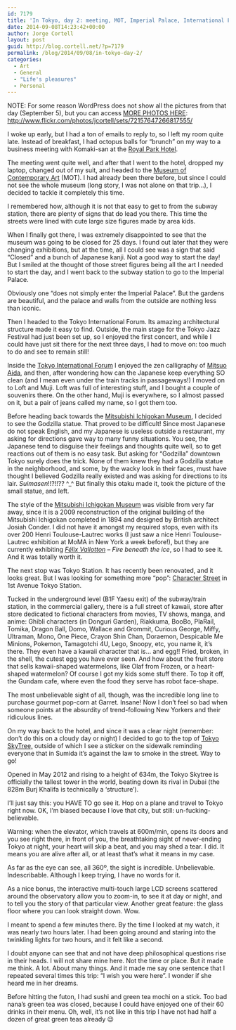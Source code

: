 ```yaml
---
id: 7179
title: 'In Tokyo, day 2: meeting, MOT, Imperial Palace, International Forum, Mitsubishi Ichigokan Museum, Tokyo Station, Character Street, and Tokyo SkyTree'
date: 2014-09-08T14:23:42+00:00
author: Jorge Cortell
layout: post
guid: http://blog.cortell.net/?p=7179
permalink: /blog/2014/09/08/in-tokyo-day-2/
categories:
  - Art
  - General
  - "Life's pleasures"
  - Personal
---
```

<p class="p1">
  NOTE: For some reason WordPress does not show all the pictures from that day (September 5), but you can access <a title="https://secure.flickr.com/photos/jcortell/sets/72157647266817555/" href="https://secure.flickr.com/photos/jcortell/sets/72157647266817555/" target="_blank">MORE PHOTOS HERE</a>: <a title="http://www.flickr.com/photos/jcortell/sets/72157647266817555/" href="http://www.flickr.com/photos/jcortell/sets/72157647266817555/" target="_blank">http://www.flickr.com/photos/jcortell/sets/72157647266817555/</a>
</p>

<p class="p1">
  I woke up early, but I had a ton of emails to reply to, so I left my room quite late. Instead of breakfast, I had octopus balls for “brunch” on my way to a business meeting with Komaki-san at the <a title="http://www.rph.co.jp/english/" href="http://www.rph.co.jp/english/" target="_blank">Royal Park Hotel</a>.
</p>

<p class="p1">
  The meeting went quite well, and after that I went to the hotel, dropped my laptop, changed out of my suit, and headed to the <a title="http://www.mot-art-museum.jp/eng/" href="http://www.mot-art-museum.jp/eng/" target="_blank">Museum of Contemporary Art</a> (MOT). I had already been there before, but since I could not see the whole museum (long story, I was not alone on that trip…), I decided to tackle it completely this time.
</p>

<p class="p1">
  I remembered how, although it is not that easy to get to from the subway station, there are plenty of signs that do lead you there. This time the streets were lined with cute large size figures made by area kids.
</p>

<p class="p1">
  When I finally got there, I was extremely disappointed to see that the museum was going to be closed for 25 days. I found out later that they were changing exhibitions, but at the time, all I could see was a sign that said “Closed” and a bunch of Japanese kanji. Not a good way to start the day! But I smiled at the thought of those street figures being all the art I needed to start the day, and I went back to the subway station to go to the Imperial Palace.
</p>

<p class="p1">
  Obviously one “does not simply enter the Imperial Palace”. But the gardens are beautiful, and the palace and walls from the outside are nothing less than iconic.
</p>

<p class="p1">
  Then I headed to the Tokyo International Forum. Its amazing architectural structure made it easy to find. Outside, the main stage for the Tokyo Jazz Festival had just been set up, so I enjoyed the first concert, and while I could have just sit there for the next three days, I had to move on: too much to do and see to remain still!
</p>

<p class="p1">
  Inside the <a title="http://www.t-i-forum.co.jp/en/" href="http://www.t-i-forum.co.jp/en/" target="_blank">Tokyo International Forum</a> I enjoyed the zen calligraphy of <a title="http://www.mitsuo.co.jp/museum/foreign/" href="http://www.mitsuo.co.jp/museum/foreign/" target="_blank">Mitsuo Aida</a>, and then, after wondering how can the Japanese keep everything SO clean (and I mean even under the train tracks in passageways!) I moved on to Loft and Muji. Loft was full of interesting stuff, and I bought a couple of souvenirs there. On the other hand, Muji is everywhere, so I almost passed on it, but a pair of jeans called my name, so I got them too.
</p>

<p class="p1">
  Before heading back towards the <a title="http://mimt.jp/english/" href="http://mimt.jp/english/" target="_blank">Mitsubishi Ichigokan Museum</a>, I decided to see the Godzilla statue. That proved to be difficult! Since most Japanese do not speak English, and my Japanese is useless outside a restaurant, my asking for directions gave way to many funny situations. You see, the Japanese tend to disguise their feelings and thoughts quite well, so to get reactions out of them is no easy task. But asking for “Godzilla” downtown Tokyo surely does the trick. None of them knew they had a Godzilla statue in the neighborhood, and some, by the wacky look in their faces, must have thought I believed Godzilla really existed and was asking for directions to its lair. <em>Suimasen</em>!!?!!?? ^_^ But finally this otaku made it, took the picture of the small statue, and left.
</p>

<p class="p1">
  The style of the <a title="http://mimt.jp/english/" href="http://mimt.jp/english/" target="_blank">Mitsubishi Ichigokan Museum</a> was visible from very far away, since it is a 2009 reconstruction of the original building of the Mitsubishi Ichigokan completed in 1894 and designed by British architect Josiah Conder. I did not have it amongst my required stops, even with its over 200 Henri Toulouse-Lautrec works (I just saw a nice Henri Toulouse-Lautrec exhibition at MoMA in New York a week before!), but they are currently exhibiting <em><a title="http://mimt.jp/vallotton/" href="http://mimt.jp/vallotton/" target="_blank">Félix Vallotton</a> &#8211; Fire beneath the ice</em>, so I had to see it. And it was totally worth it.
</p>

<p class="p1">
  The next stop was Tokyo Station. It has recently been renovated, and it looks great. But I was looking for something more “pop”: <a title="http://www.tokyoeki-1bangai.co.jp/pdf/floorMap_foreign.pdf" href="http://www.tokyoeki-1bangai.co.jp/pdf/floorMap_foreign.pdf" target="_blank">Character Street</a> in 1st Avenue Tokyo Station.
</p>

<p class="p1">
  Tucked in the underground level (B1F Yaesu exit) of the subway/train station, in the commercial gallery, there is a full street of kawaii, store after store dedicated to fictional characters from movies, TV shows, manga, and anime: Ghibli characters (in Donguri Garden), Riakkuma, BooBo, PlaRail, Tomika, Dragon Ball, Domo, Wallace and Grommit, Curious George, Miffy, Ultraman, Mono, One Piece, Crayon Shin Chan, Doraemon, Despicable Me Minions, Pokemon, Tamagotchi 4U, Lego, Snoopy, etc, you name it, it’s there. They even have a kawaii character that is… and egg!! Fried, broken, in the shell, the cutest egg you have ever seen. And how about the fruit store that sells kawaii-shaped watermelons, like Olaf from Frozen, or a heart-shaped watermelon? Of course I got my kids some stuff there. To top it off, the Gundam cafe, where even the food they serve has robot face-shape.
</p>

<p class="p1">
  The most unbelievable sight of all, though, was the incredible long line to purchase gourmet pop-corn at Garret. Insane! Now I don’t feel so bad when someone points at the absurdity of trend-following New Yorkers and their ridiculous lines.
</p>

<p class="p1">
  On my way back to the hotel, and since it was a clear night (remember: don’t do this on a cloudy day or night) I decided to go to the top of <a title="http://www.tokyo-skytree.jp/en/" href="http://www.tokyo-skytree.jp/en/" target="_blank">Tokyo SkyTree,</a> outside of which I see a sticker on the sidewalk reminding everyone that in Sumida it’s against the law to smoke in the street. Way to go!
</p>

<p class="p1">
  Opened in May 2012 and rising to a height of 634m, the Tokyo Skytree is officially the tallest tower in the world, beating down its rival in Dubai (the 828m Burj Khalifa is technically a ‘structure&#8217;).
</p>

<p class="p1">
  I’ll just say this: you HAVE TO go see it. Hop on a plane and travel to Tokyo right now. OK, I’m biased because I love that city, but still: un-fucking-believable.
</p>

<p class="p1">
  Warning: when the elevator, which travels at 600m/min, opens its doors and you see right there, in front of you, the breathtaking sight of never-ending Tokyo at night, your heart will skip a beat, and you may shed a tear. I did. It means you are alive after all, or at least that’s what it means in my case.
</p>

<p class="p1">
  As far as the eye can see, all 360º, the sight is incredible. Unbelievable. Indescribable. Although I keep trying, I have no words for it.
</p>

<p class="p1">
  As a nice bonus, the interactive multi-touch large LCD screens scattered around the observatory allow you to zoom-in, to see it at day or night, and to tell you the story of that particular view. Another great feature: the glass floor where you can look straight down. Wow.
</p>

<p class="p1">
  I meant to spend a few minutes there. By the time I looked at my watch, it was nearly two hours later. I had been going around and staring into the twinkling lights for two hours, and it felt like a second.
</p>

<p class="p1">
  I doubt anyone can see that and not have deep philosophical questions rise in their heads. I will not share mine here. Not the time or place. But it made me think. A lot. About many things. And it made me say one sentence that I repeated several times this trip: “I wish you were here”. I wonder if she heard me in her dreams.
</p>

<p class="p1">
  Before hitting the futon, I had sushi and green tea mochi on a stick. Too bad nana’s green tea was closed, because I could have enjoyed one of their 60 drinks in their menu. Oh, well, it’s not like in this trip I have not had half a dozen of great green teas already 😉
</p>